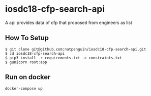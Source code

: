 # iosdc18-cfp-search-api

A api provides data of cfp that proposed from engineers as list

## How To Setup

```
$ git clone git@github.com:natpenguin/iosdc18-cfp-search-api.git
$ cd iosdc18-cfp-search-api
$ pip3 install -r requirements.txt -c constraints.txt
$ gunicorn root:app
```

## Run on docker

```bash
docker-compose up
```
